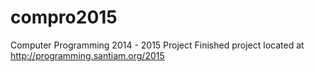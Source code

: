 # compro2015
Computer Programming 2014 - 2015 Project
Finished project located at http://programming.santiam.org/2015
